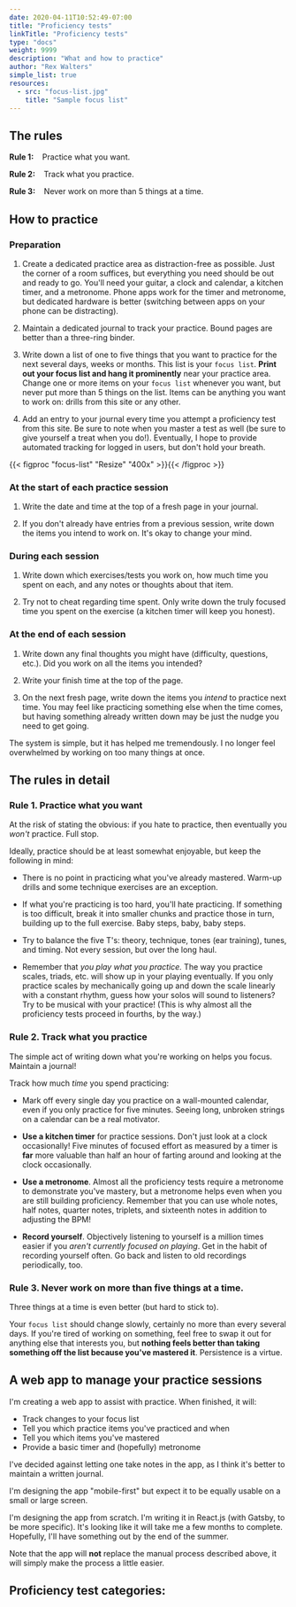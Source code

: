 ```yaml
---
date: 2020-04-11T10:52:49-07:00
title: "Proficiency tests"
linkTitle: "Proficiency tests"
type: "docs"
weight: 9999
description: "What and how to practice"
author: "Rex Walters"
simple_list: true
resources:
  - src: "focus-list.jpg"
    title: "Sample focus list"
---
```


## The rules

**Rule 1:** &nbsp;&nbsp;&nbsp;Practice what you want.

**Rule 2:** &nbsp;&nbsp;&nbsp;Track what you practice.

**Rule 3:** &nbsp;&nbsp;&nbsp;Never work on more than 5 things at a time.

## How to practice

### Preparation

1. Create a dedicated practice area as distraction-free as possible. Just the
   corner of a room suffices, but everything you need should be out and ready to
   go. You'll need your guitar, a clock and calendar, a kitchen timer, and a
   metronome. Phone apps work for the timer and metronome, but dedicated
   hardware is better (switching between apps on your phone can be distracting).

2. Maintain a dedicated journal to track your practice. Bound pages are better
   than a three-ring binder.

3. Write down a list of one to five things that you want to practice for the
   next several days, weeks or months. This list is your `focus list`. **Print
   out your focus list and hang it prominently** near your practice area. Change
   one or more items on your `focus list` whenever you want, but never put more
   than 5 things on the list. Items can be anything you want to work on: drills
   from this site or any other.

4. Add an entry to your journal every time you attempt a proficiency test from
   this site. Be sure to note when you master a test as well (be sure to give
   yourself a treat when you do!). Eventually, I hope to provide automated
   tracking for logged in users, but don't hold your breath.

{{< figproc "focus-list" "Resize" "400x" >}}{{< /figproc >}}

### At the start of each practice session

1. Write the date and time at the top of a fresh page in your journal.

2. If you don't already have entries from a previous session, write down the
   items you intend to work on. It's okay to change your mind.

### During each session

1. Write down which exercises/tests you work on, how much time you spent on
   each, and any notes or thoughts about that item.

2. Try not to cheat regarding time spent. Only write down the truly focused time
   you spent on the exercise (a kitchen timer will keep you honest).

### At the end of each session

1. Write down any final thoughts you might have (difficulty, questions, etc.).
   Did you work on all the items you intended?

2. Write your finish time at the top of the page.

3. On the next fresh page, write down the items you _intend_ to practice next
   time. You may feel like practicing something else when the time comes, but
   having something already written down may be just the nudge you need to get
   going.

The system is simple, but it has helped me tremendously. I no longer feel
overwhelmed by working on too many things at once.

## The rules in detail

### Rule 1. Practice what you want

At the risk of stating the obvious: if you hate to practice, then eventually you
_won't_ practice. Full stop.

Ideally, practice should be at least somewhat enjoyable, but keep the following in mind:

- There is no point in practicing what you've already mastered. Warm-up drills
  and some technique exercises are an exception.

- If what you're practicing is too hard, you'll hate practicing. If something is
  too difficult, break it into smaller chunks and practice those in turn,
  building up to the full exercise. Baby steps, baby, baby steps.

- Try to balance the five T's: theory, technique, tones (ear training), tunes,
  and timing. Not every session, but over the long haul.

- Remember that _you play what you practice._ The way you practice scales,
  triads, etc. will show up in your playing eventually. If you only practice
  scales by mechanically going up and down the scale linearly with a constant
  rhythm, guess how your solos will sound to listeners? Try to be musical with
  your practice! (This is why almost all the proficiency tests proceed in
  fourths, by the way.)

### Rule 2. Track what you practice

The simple act of writing down what you're working on helps you focus.
Maintain a journal!

Track how much _time_ you spend practicing:

- Mark off every single day you practice on a wall-mounted calendar, even if you
  only practice for five minutes. Seeing long, unbroken strings on a calendar
  can be a real motivator.

- **Use a kitchen timer** for practice sessions. Don't just look at a
  clock occasionally! Five minutes of focused effort as measured by a timer is
  **far** more valuable than half an hour of farting around and looking at the
  clock occasionally.

- **Use a metronome**. Almost all the proficiency tests require a metronome to
  demonstrate you've mastery, but a metronome helps even when you
  are still building proficiency. Remember that you can use whole
  notes, half notes, quarter notes, triplets, and sixteenth notes in addition to
  adjusting the BPM!

- **Record yourself**. Objectively listening to yourself is a million times
  easier if you _aren't currently focused on playing_. Get in the habit of
  recording yourself often. Go back and listen to old recordings periodically,
  too.

### Rule 3. Never work on more than five things at a time.

Three things at a time is even better (but hard to stick to).

Your `focus list` should change slowly, certainly no more than every several
days. If you're tired of working on something, feel free to swap it out for
anything else that interests you, but **nothing feels better than taking
something off the list because you've mastered it**. Persistence is a virtue.

## A web app to manage your practice sessions

I'm creating a web app to assist with practice. When finished, it will:

- Track changes to your focus list
- Tell you which practice items you've practiced and when
- Tell you which items you've mastered
- Provide a basic timer and (hopefully) metronome

I've decided against letting one take notes in the app, as I think it's better
to maintain a written journal.

I'm designing the app "mobile-first" but expect it to be equally usable on a
small or large screen.

I'm designing the app from scratch. I'm writing it in React.js (with Gatsby, to
be more specific). It's looking like it will take me a few months to complete.
Hopefully, I'll have something out by the end of the summer.

Note that the app will **not** replace the manual process described above, it
will simply make the process a little easier.

## Proficiency test categories:
